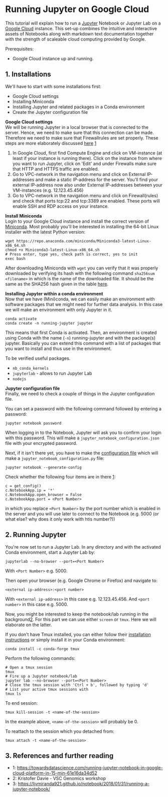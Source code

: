 # Running Jupyter on Google Cloud
This tutorial will explain how to run a [Jupyter](https://jupyter.org/) Notebook or Jupyter Lab on a [Google Cloud](https://cloud.google.com/) instance. This set-up combines the intuitive and interactive assets of Notebooks along with markdown text documentation together with the strength of scaleable cloud computing provided by Google. 

Prerequisites: 
- Google Cloud instance up and running.

## 1. Installations
We'll have to start with some installations first:
- Google Cloud settings
- Installing Miniconda
- Installing Jupyter and related packages in a Conda environment
- Create the Jupyter configuration file

**Google Cloud settings**  
We will be running Jupyter in a local browser that is connected to the server. Hence, we need to make sure that this connection can be made. Therefore we need to make sure that Firewallrules are set properly. These steps are more elaborately discussed [here](https://towardsdatascience.com/running-jupyter-notebook-in-google-cloud-platform-in-15-min-61e16da34d52) [1](#footnote1)
1. In Google Cloud, first find Compute Engine and click on VM-instance (at least if your instance is running there). Click on the instance from where you want to run Jupyter, click on 'Edit' and under Firewalls make sure that HTTP and HTTPS traffic are enabled. 
2. Go to VPC-network in the navigation menu and click on External IP-addresses and make a static IP-address for the server. You'll find your external IP-address now also under External IP-addresses between your VM-instances (e.g. 12.123.45.456)
3. Go to VPC-network in the navigation menu and click on Firewall(rules) and check that ports tcp:22 and tcp:3389 are enabled. These ports will enable SSH and RDP access on your instance.  


**Install Miniconda**  
Login to your Google Cloud instance and install the correct version of [Miniconda](https://docs.conda.io/en/latest/miniconda.html). Most probably you'll be interested in installing the 64-bit Linux installer with the latest Python version:
```
wget https://repo.anaconda.com/miniconda/Miniconda3-latest-Linux-x86_64.sh
chmod +x Miniconda3-latest-Linux-x86_64.sh
# Press enter, type yes, check path is correct, yes to init
exec bash
```
After downloading Miniconda with `wget` you can verify that it was properly downloaded by verifying its hash with the following command `sha256sum <filename>` in which <filename> is the name of the downloaded file. It should be the same as the SHA256 hash given in the table [here](https://docs.conda.io/en/latest/miniconda.html).  

**Installing Jupyter within a conda environment**  
Now that we have (Mini)conda, we can easily make an environment with software packages that we might need for further data analysis. In this case we will make an environment with only Jupyter in it. 

```
conda activate
conda create -n running-jupyter jupyter
```
This means that first Conda is activated. Then, an environment is created using Conda with the name (`-n`) running-jupyter and with the package(s) jupyter. Basically you can extend this command with a list of packages that you want to install and thus use in the environment. 

To be verified useful packages.
- `nb_conda_kernels`
- `jupyterlab` - allows to run Jupyter Lab 
- `nodejs` 


**Jupyter configuration file**  
Finally, we need to check a couple of things in the Jupyter configuration file. 

You can set a password with the following command followed by entering a password:
```
jupyter notebook password
```
When logging in to the Notebook, Jupyter will ask you to confirm your login with this password. This will make a `jupyter_notebook_configuration.json` file with your encrypted password. 

Next, if it isn't there yet, you have to make the [configuration file](https://jupyter-notebook.readthedocs.io/en/stable/config_overview.html) which will make a `jupyter_notebook_configuration.py` file: 
```
jupyter notebook --generate-config
```

Check whether the following four items are in there [1](#footnote1):
```
c = get_config()
c.NotebookApp.ip = '*'
c.NotebookApp.open_browser = False
c.NotebookApp.port = <Port Number>
```
in which you replace `<Port Number>` by the port number which is enabled in the server and you will use later to connect to the Notebook (e.g. 5000 (or what else? why does it only work with htis number?))

## 2. Running Jupyter
You're now set to run a Jupyter Lab. In any directory and with the activated Conda environment, start a Jupyter Lab by:
``` 
jupyterlab --no-browser --port=<Port Number>
```
With `<Port Number>` e.g. 5000. 

Then open your browser (e.g. Google Chrome or Firefox) and navigate to: 
```
<external ip-address>:<port number>
```
With `<external ip-address>` in this case e.g. 12.123.45.456. And `<port number>` in this case e.g. 5000. 


Now, you might be interested to keep the notebook/lab running in the background[2](#footnote2). For this part we can use either `screen` or `tmux`. Here we will elaborate on the latter. 

If you don't have Tmux installed, you can either follow their [installation instructions](https://github.com/tmux/tmux/wiki) or simply install it in your Conda environment:
```
conda install -c conda-forge tmux
```

Perform the following commands: 
```
# Open a tmux session
tmux
# Fire up a Jupyter notebook/lab 
jupyter lab --no-browser --port=<Port Number>
# Close the tmux session with 'Ctrl + b', followed by typing 'd'
# List your active tmux sessions with
tmux ls
```

To end session:
```
tmux kill-session -t <name-of-the-session>
```
In the example above, `<name-of-the-session>` will probably be 0. 

To reattach to the session which you detached from:
```
tmux attach -t <name-of-the-session>
```

## 3. References and further reading
- <a name="footnote1">1</a>: https://towardsdatascience.com/running-jupyter-notebook-in-google-cloud-platform-in-15-min-61e16da34d52
- <a name="footnote2">2</a>: Kristofer Davie - VSC Genomics workshop
- <a name="footnote3">3</a>: https://ljvmiranda921.github.io/notebook/2018/01/31/running-a-jupyter-notebook/
